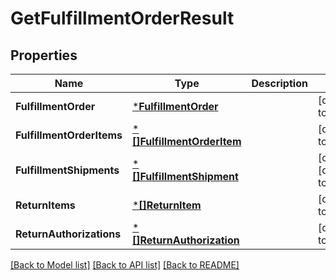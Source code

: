 # GetFulfillmentOrderResult

## Properties
Name | Type | Description | Notes
------------ | ------------- | ------------- | -------------
**FulfillmentOrder** | [***FulfillmentOrder**](FulfillmentOrder.md) |  | [default to null]
**FulfillmentOrderItems** | [***[]FulfillmentOrderItem**](array.md) |  | [default to null]
**FulfillmentShipments** | [***[]FulfillmentShipment**](array.md) |  | [optional] [default to null]
**ReturnItems** | [***[]ReturnItem**](array.md) |  | [default to null]
**ReturnAuthorizations** | [***[]ReturnAuthorization**](array.md) |  | [default to null]

[[Back to Model list]](../README.md#documentation-for-models) [[Back to API list]](../README.md#documentation-for-api-endpoints) [[Back to README]](../README.md)

